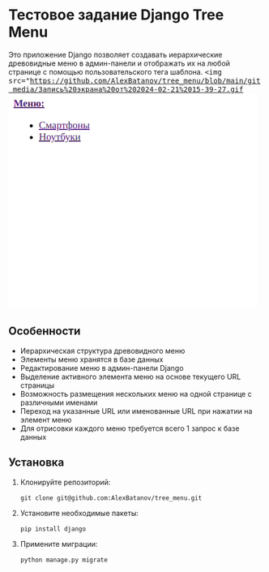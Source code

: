 # Тестовое задание Django Tree Menu

Это приложение Django позволяет создавать иерархические древовидные меню в админ-панели и отображать их на любой странице с помощью пользовательского тега шаблона.
<kbd>
  <img src="https://github.com/AlexBatanov/tree_menu/blob/main/git_media/Запись%20экрана%20от%202024-02-21%2015-39-27.gif
</kbd>
![Alt Text](https://github.com/AlexBatanov/tree_menu/blob/main/git_media/Запись%20экрана%20от%202024-02-21%2015-39-27.gif)
## Особенности
- Иерархическая структура древовидного меню
- Элементы меню хранятся в базе данных
- Редактирование меню в админ-панели Django
- Выделение активного элемента меню на основе текущего URL страницы
- Возможность размещения нескольких меню на одной странице с различными именами
- Переход на указанные URL или именованные URL при нажатии на элемент меню
- Для отрисовки каждого меню требуется всего 1 запрос к базе данных

## Установка
1. Клонируйте репозиторий:
   ```
   git clone git@github.com:AlexBatanov/tree_menu.git
   ```
2. Установите необходимые пакеты:
   ```
   pip install django
   ```
3. Примените миграции:
   ```
   python manage.py migrate
   ```
